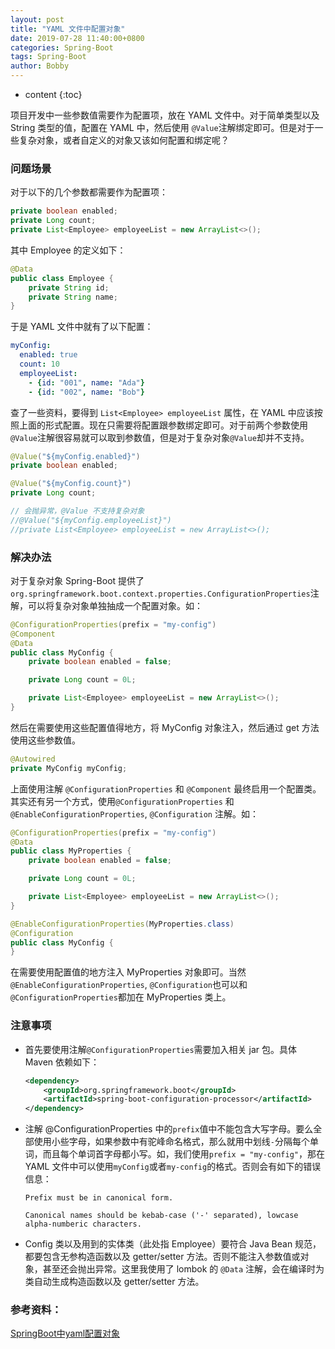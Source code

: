 ```yaml
---
layout: post
title: "YAML 文件中配置对象"
date: 2019-07-28 11:40:00+0800
categories: Spring-Boot
tags: Spring-Boot
author: Bobby
---
```


* content
{:toc}

项目开发中一些参数值需要作为配置项，放在 YAML 文件中。对于简单类型以及 String 类型的值，配置在 YAML 中，然后使用 `@Value`注解绑定即可。但是对于一些复杂对象，或者自定义的对象又该如何配置和绑定呢？


### 问题场景

对于以下的几个参数都需要作为配置项：

```java
private boolean enabled;
private Long count;
private List<Employee> employeeList = new ArrayList<>();
```

其中 Employee 的定义如下：

```java
@Data
public class Employee {
    private String id;
    private String name;
}
```

于是 YAML 文件中就有了以下配置：

```yaml
myConfig:
  enabled: true
  count: 10
  employeeList:
    - {id: "001", name: "Ada"}
    - {id: "002", name: "Bob"}
```

查了一些资料，要得到 `List<Employee> employeeList` 属性，在 YAML 中应该按照上面的形式配置。现在只需要将配置跟参数绑定即可。对于前两个参数使用`@Value`注解很容易就可以取到参数值，但是对于复杂对象`@Value`却并不支持。

```java
@Value("${myConfig.enabled}")
private boolean enabled;

@Value("${myConfig.count}")
private Long count;

// 会抛异常，@Value 不支持复杂对象
//@Value("${myConfig.employeeList}")
//private List<Employee> employeeList = new ArrayList<>();
```

### 解决办法

对于复杂对象 Spring-Boot 提供了`org.springframework.boot.context.properties.ConfigurationProperties`注解，可以将复杂对象单独抽成一个配置对象。如：

```java
@ConfigurationProperties(prefix = "my-config")
@Component
@Data
public class MyConfig {
    private boolean enabled = false;

    private Long count = 0L;

    private List<Employee> employeeList = new ArrayList<>();
}
```

然后在需要使用这些配置值得地方，将 MyConfig 对象注入，然后通过 get 方法使用这些参数值。

```java
@Autowired
private MyConfig myConfig;
```

上面使用注解 `@ConfigurationProperties` 和 `@Component` 最终启用一个配置类。其实还有另一个方式，使用`@ConfigurationProperties` 和 `@EnableConfigurationProperties`, `@Configuration` 注解。如：

```java
@ConfigurationProperties(prefix = "my-config")
@Data
public class MyProperties {
    private boolean enabled = false;

    private Long count = 0L;

    private List<Employee> employeeList = new ArrayList<>();
}
```

```java
@EnableConfigurationProperties(MyProperties.class)
@Configuration
public class MyConfig {
}
```

在需要使用配置值的地方注入 MyProperties 对象即可。当然`@EnableConfigurationProperties`, `@Configuration`也可以和`@ConfigurationProperties`都加在 MyProperties 类上。

### 注意事项

* 首先要使用注解`@ConfigurationProperties`需要加入相关 jar 包。具体 Maven 依赖如下：

  ```xml
  <dependency>
      <groupId>org.springframework.boot</groupId>
      <artifactId>spring-boot-configuration-processor</artifactId>
  </dependency>
  ```

* 注解 @ConfigurationProperties 中的`prefix`值中不能包含大写字母。要么全部使用小些字母，如果参数中有驼峰命名格式，那么就用中划线`-`分隔每个单词，而且每个单词首字母都小写。如，我们使用`prefix = "my-config"`，那在 YAML 文件中可以使用`myConfig`或者`my-config`的格式。否则会有如下的错误信息：

  ```text
  Prefix must be in canonical form.
  ```
  ```text
  Canonical names should be kebab-case ('-' separated), lowcase alpha-numberic characters.
  ```

* Config 类以及用到的实体类（此处指 Employee）要符合 Java Bean 规范，都要包含无参构造函数以及 getter/setter 方法。否则不能注入参数值或对象，甚至还会抛出异常。这里我使用了 lombok 的 `@Data` 注解，会在编译时为类自动生成构造函数以及 getter/setter 方法。

### 参考资料：
[SpringBoot中yaml配置对象](https://www.cnblogs.com/zhuxiaojie/p/6062014.html)
